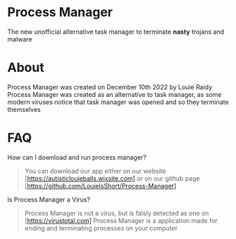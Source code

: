 # Process Manager
The new unofficial alternative task manager to terminate  **nasty** trojans and malware
# About
Process Manager was created on December 10th 2022 by Louie Raidy
Process Manager was created as an alternative to task manager, as some modern viruses notice that task manager was opened and so they terminate themselves
# FAQ
How can I download and run process manager?
>You can download our app either on our website [https://autisticlouieballs.wixsite.com] or on our github page [https://github.com/LouieIsShort/Process-Manager]

Is Process Manager a Virus?
>Process Manager is not a virus, but is falsly detected as one on [https://virustotal.com] 
>Process Manager is a application made for ending and terminating processes on your computer